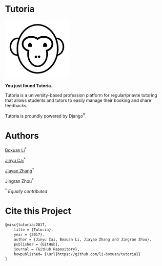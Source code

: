 # Tutoria

![Hola the Monkey](./favicon/hola.png)

**You just found Tutoria.**

Tutoria is a university-based profession platform for regular/priavte
tutoring that allows students and tutors to easily manage their
booking and share feedbacks.

Tutoria is proundly powered by Django<sup>®</sup>.

# Authors

[Boxuan Li](https://li-boxuan.github.io/)<sup>*</sup>

[Jinyu Cai](https://www.linkedin.com/in/金雨-蔡-170b75108)<sup>*</sup>

[Jiayao Zhang](https://i.cs.hku.hk/~jyzhang/)<sup>*</sup>

[Jingran Zhou](https://jrchow.github.io/)<sup>*</sup>

<sup>*</sup> *Equally contributed*

# Cite this Project

    @misc{tutoria:2017,
        title = {Tutoria},
        year = {2017},
        author = {Jinyu Cai, Boxuan Li, Jiayao Zhang and Jingran Zhou},
        publisher = {GitHub},
        journal = {GitHub Repository},
        howpublished= {\url{https://github.com/li-boxuan/tutoria}}
    }

